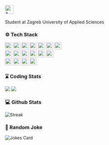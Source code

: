 # <img src="https://user-images.githubusercontent.com/1303154/88677602-1635ba80-d120-11ea-84d8-d263ba5fc3c0.gif" width="28px" alt="hi"> 
  
Student at Zagreb University of Applied Sciences  

  
### :gear: Tech Stack
<div float="left">
	<img height="23px" src="https://img.shields.io/badge/HTML5-E34F26?style=for-the-badge&logo=html5&logoColor=white" /> 
  	<img height="23px" src="https://img.shields.io/badge/CSS3-1572B6?style=for-the-badge&logo=css3&logoColor=white" />
  	<img height="23px" src="https://img.shields.io/badge/JavaScript-323330?style=for-the-badge&logo=javascript&logoColor=F7DF1E" />
  	<img height="23px" src="https://img.shields.io/badge/TypeScript-007ACC?style=for-the-badge&logo=typescript&logoColor=white" />
  	<img height="23px" src="https://img.shields.io/badge/Java-ED8B00?style=for-the-badge&logo=java&logoColor=white" />
  	<img height="23px" src="https://img.shields.io/badge/json-5E5C5C?style=for-the-badge&logo=json&logoColor=white" />
  	<img height="23px" src="https://img.shields.io/badge/MySQL-00000F?style=for-the-badge&logo=mysql&logoColor=white" />
</div>
<div float="left">
	<img height="23px" src="https://img.shields.io/badge/Git-F05032?style=for-the-badge&logo=git&logoColor=white" />
  	<img height="23px" src="https://img.shields.io/badge/npm-CB3837?style=for-the-badge&logo=npm&logoColor=white" />
	<img height="23px" src="https://img.shields.io/badge/Angular-DD0031?style=for-the-badge&logo=angular&logoColor=white" />
  	<img height="23px" src="https://img.shields.io/badge/Bootstrap-563D7C?style=for-the-badge&logo=bootstrap&logoColor=white" />
	<img height="23px" src="https://img.shields.io/badge/Spring-6DB33F?style=for-the-badge&logo=spring&logoColor=white" />
  	<img height="23px" src="https://img.shields.io/badge/Spring_Boot-F2F4F9?style=for-the-badge&logo=spring-boot" />
</div>

<div float="left">
	<img height="23px" src="https://img.shields.io/badge/Visual_Studio_Code-0078D4?style=for-the-badge&logo=visual%20studio%20code&logoColor=white" />
  	<img height="23px" src="https://img.shields.io/badge/IntelliJIDEA-000000.svg?style=for-the-badge&logo=intellij-idea&logoColor=white" />
  	<img height="23px" src="https://img.shields.io/badge/Postman-FF6C37?style=for-the-badge&logo=Postman&logoColor=white" />
	<img height="23px" src="https://img.shields.io/badge/Figma-F24E1E?style=for-the-badge&logo=figma&logoColor=white" />
</div>


### :hourglass: Coding Stats

<div float="left">
	<img src="https://github-readme-stats.vercel.app/api/top-langs/?username=Tvrtk0&layout=compact&theme=tokyonight&hide=html,css" />
	<img src="https://github-readme-stats.vercel.app/api/wakatime?username=Tvrtko&theme=tokyonight&v=2" />
</div>

<!-- 
![Top Langs](https://github-readme-stats.vercel.app/api/top-langs/?username=Tvrtk0&layout=compact&theme=tokyonight&hide=html,css)
![Tvrtk0's wakatime stats](https://github-readme-stats.vercel.app/api/wakatime?username=Tvrtko&theme=tokyonight&v=2) 
-->

### :computer: Github Stats

![Streak](https://github-readme-streak-stats.herokuapp.com/?user=Tvrtk0&theme=tokyonight)


<!-- 
Profile visits ![visitors](http://visitor-badge.glitch.me/badge?page_id=Tvrtk0.Tvrtk0) 
![Tvrtk0's GitHub stats](https://github-readme-stats.vercel.app/api?username=Tvrtk0&count_private=true&theme=tokyonight&hide=contribs,prs&show_icons=true&hide_title=true) 
-->

### :eyes: Random Joke

![Jokes Card](https://readme-jokes.vercel.app/api?bgColor=%231a1b27&borderColor=%2370a4fc&qColor=%2370a4fc&aColor=%232b7673)



